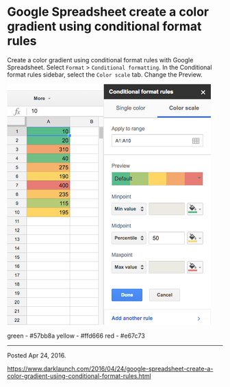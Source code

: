 # Google Spreadsheet create a color gradient using conditional format rules

Create a color gradient using conditional format rules with Google Spreadsheet. Select `Format` > `Conditional formatting`. In the Conditional format rules sidebar, select the `Color scale` tab. Change the Preview.

<img alt="" src="/img/uploads/2016-04/conditional-format-rules.png" />

green - #57bb8a
yellow - #ffd666
red - #e67c73

---

Posted Apr 24, 2016.

https://www.darklaunch.com/2016/04/24/google-spreadsheet-create-a-color-gradient-using-conditional-format-rules.html